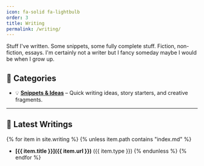 ```yaml
---
icon: fa-solid fa-lightbulb
order: 3
title: Writing
permalink: /writing/
---
```


Stuff I've written. Some snippets, some fully complete stuff. Fiction, non-fiction, essays. I'm certainly not a writer but I fancy someday maybe I would be when I grow up.

## 📖 Categories

<!-- - ✨ **[Fiction](/writing/fiction/)** – Short stories, novels, and creative narratives.
- 📝 **[Essays](/writing/essays/)** – Thoughts on various topics, structured articles, and opinion pieces. -->
- 💡 **[Snippets & Ideas](/writing/snippets/)** – Quick writing ideas, story starters, and creative fragments.
<!-- - ✅ **[Completed Works](/writing/completed/)** – Fully developed and polished writings. -->

---

## 📜 Latest Writings

{% for item in site.writing %}
{% unless item.path contains "index.md" %}
- **[{{ item.title }}]({{ item.url }})** ({{ item.type }})
{% endunless %}
{% endfor %}


